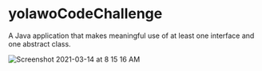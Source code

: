 # yolawoCodeChallenge
A Java application that makes meaningful use of at least one interface and one abstract class.

![Screenshot 2021-03-14 at 8 15 16 AM](https://user-images.githubusercontent.com/17925504/111060625-984fd500-849e-11eb-8198-aa2cd6078663.png)

